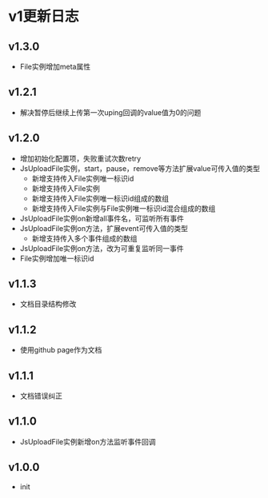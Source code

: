 # v1更新日志

## v1.3.0
+ File实例增加meta属性

## v1.2.1
+ 解决暂停后继续上传第一次uping回调的value值为0的问题

## v1.2.0
+ 增加初始化配置项，失败重试次数retry
+ JsUploadFile实例，start，pause，remove等方法扩展value可传入值的类型
  + 新增支持传入File实例唯一标识id
  + 新增支持传入File实例
  + 新增支持传入File实例唯一标识id组成的数组
  + 新增支持传入File实例与File实例唯一标识id混合组成的数组
+ JsUploadFile实例on新增all事件名，可监听所有事件
+ JsUploadFile实例on方法，扩展event可传入值的类型
  + 新增支持传入多个事件组成的数组
+ JsUploadFile实例on方法，改为可重复监听同一事件
+ File实例增加唯一标识id

## v1.1.3
+ 文档目录结构修改

## v1.1.2
+ 使用github page作为文档

## v1.1.1
+ 文档错误纠正

## v1.1.0
+ JsUploadFile实例新增on方法监听事件回调

## v1.0.0
+ init

